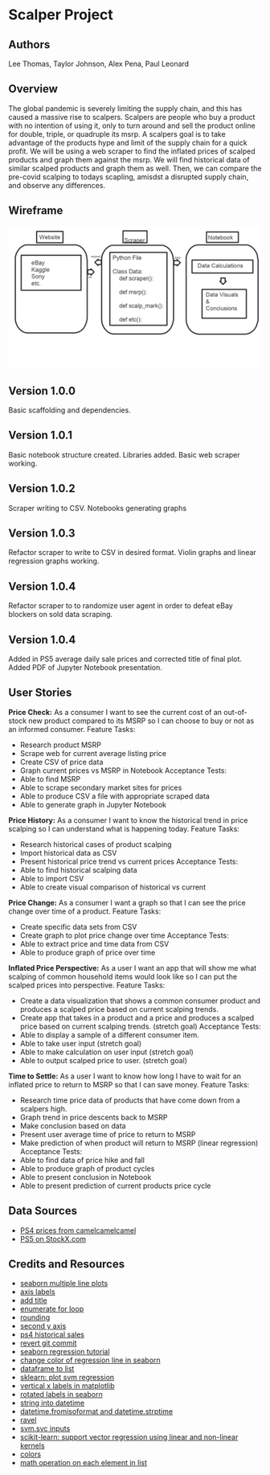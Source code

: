 # Scalper Project

## Authors

Lee Thomas, Taylor Johnson, Alex Pena, Paul Leonard

## Overview

The global pandemic is severely limiting the supply chain, and this has caused a massive rise to scalpers. Scalpers are people who buy a product with no intention of using it, only to turn around and sell the product online for double, triple, or quadruple its msrp. A scalpers goal is to take advantage of the products hype and limit of the supply chain for a quick profit. We will be using a web scraper to find the inflated prices of scalped products and graph them against the msrp. We will find historical data of similar scalped products and graph them as well. Then, we can compare the pre-covid scalping to todays scapling, amisdst a disrupted supply chain, and observe any differences.

## Wireframe

![Scalper Wireframe](assets/scalper-wireframe.png)

## Version 1.0.0

Basic scaffolding and dependencies.

## Version 1.0.1

Basic notebook structure created. Libraries added. Basic web scraper working.

## Version 1.0.2

Scraper writing to CSV. Notebooks generating graphs

## Version 1.0.3

Refactor scraper to write to CSV in desired format. Violin graphs and linear regression graphs working.

## Version 1.0.4

Refactor scraper to to randomize user agent in order to defeat eBay blockers on sold data scraping.

## Version 1.0.4

Added in PS5 average daily sale prices and corrected title of final plot.  Added PDF of Jupyter Notebook presentation.


## User Stories

**Price Check:**
As a consumer I want to see the current cost of an out-of-stock new product compared to its MSRP so I can choose to buy or not as an informed consumer.
Feature Tasks:

- Research product MSRP
- Scrape web for current average listing price
- Create CSV of price data
- Graph current prices vs MSRP in Notebook
Acceptance Tests:
- Able to find MSRP
- Able to scrape secondary market sites for prices
- Able to produce CSV a file with appropriate scraped data
- Able to generate graph in Jupyter Notebook

**Price History:**
As a consumer I want to know the historical trend in price scalping so I can understand what is happening today.
Feature Tasks:

- Research historical cases of product scalping
- Import historical data as CSV
- Present historical price trend vs current prices
Acceptance Tests:
- Able to find historical scalping data
- Able to import CSV
- Able to create visual comparison of historical vs current

**Price Change:**
As a consumer I want a graph so that I can see the price change over time of a product.
Feature Tasks:

- Create specific data sets from CSV
- Create graph to plot price change over time
Acceptance Tests:
- Able to extract price and time data from CSV
- Able to produce graph of price over time

**Inflated Price Perspective:**
As a user I want an app that will show me what scalping of common household items would look like so I can put the scalped prices into perspective.
Feature Tasks:

- Create a data visualization that shows a common consumer product and produces a scalped price based on current scalping trends.
- Create app that takes in a product and a price and produces a scalped price based on current scalping trends. (stretch goal)
Acceptance Tests:
- Able to display a sample of a different consumer item.
- Able to take user input (stretch goal)
- Able to make calculation on user input (stretch goal)
- Able to output scalped price to user. (stretch goal)

**Time to Settle:**
As a user I want to know how long I have to wait for an inflated price to return to MSRP so that I can save money.
Feature Tasks:

- Research time price data of products that have come down from a scalpers high.
- Graph trend in price descents back to MSRP
- Make conclusion based on data
- Present user average time of price to return to MSRP
- Make prediction of when product will return to MSRP (linear regression)
Acceptance Tests:
- Able to find data of price hike and fall
- Able to produce graph of product cycles
- Able to present conclusion in Notebook
- Able to present prediction of current products price cycle



## Data Sources
- [PS4 prices from camelcamelcamel](https://camelcamelcamel.com/PlayStation-4-Console/product/B00BGA9WK2?__cf_chl_jschl_tk__=8155a104c8d4bb2508a0acb50547d98736bd3348-1607377073-0-AbWXxCNwDvK7SQalO9hGORBG3Jd8kE_pyoX04gPfCaeBS7bAo8yjmFsL6mflW4tzVR2gfMWn2XpgFIIg1Kr-7myrKc9Gq3R68FwKZ4HpfkXwr8xIXZEEXtDMW5q_dSl5QOZdLwV_G_ttjSaeqg0b-RjCgNcqjktAPlU-03Z4-1a48-YyfG_YlCljh_F5sWcCbT0kn9hW4ZiXIFhD_1XuMkfTo3m8MUrB32sgs0EOqI2zzbt2FRaxGsBzonCRC5q8m9F6T4hqDmFdQKWyskrST8EyJSg1gcVzlIRCYxqaxg964g8IIhe9HpS3jHRwU2WXZu2r4aTI_g9SQk88dnDu8rruGujWYZB5BJKXNJI65QuL975LWxbdhYlP7usxFW8aM028XjHb6-mioxaW5AY_piYhAvxrGCcIDt7QffG74Wd5)
- [PS5 on StockX.com](https://stockx.com/sony-ps5-playstation-5-digital-edition-console-white)


## Credits and Resources
- [seaborn multiple line plots](https://towardsdatascience.com/a-step-by-step-guide-for-creating-advanced-python-data-visualizations-with-seaborn-matplotlib-1579d6a1a7d0)
- [axis labels](https://www.kite.com/python/answers/how-to-label-axes-in-a-seaborn-bar-plot-in-python)
- [add title](https://stackoverflow.com/questions/42406233/how-to-add-title-to-seaborn-boxplot)
- [enumerate for loop](https://treyhunner.com/2016/04/how-to-loop-with-indexes-in-python/)
- [rounding](https://pandas.pydata.org/pandas-docs/stable/reference/api/pandas.DataFrame.round.html)
- [second y axis](https://cmdlinetips.com/2019/10/how-to-make-a-plot-with-two-different-y-axis-in-python-with-matplotlib/)
- [ps4 historical sales](https://www.sie.com/en/corporate/data.html)
- [revert git commit](https://opensource.com/article/18/6/git-reset-revert-rebase-commands)
- [seaborn regression tutorial](https://seaborn.pydata.org/tutorial/regression.html)
- [change color of regression line in seaborn](https://stackoverflow.com/questions/35827268/how-to-change-the-line-color-in-seaborn-lmplot)
- [dataframe to list](https://stackoverflow.com/questions/22341271/get-list-from-pandas-dataframe-column)
- [sklearn: plot svm regression](https://scikit-learn.org/stable/auto_examples/svm/plot_svm_regression.html)
- [vertical x labels in matplotlib](https://matplotlib.org/3.1.1/gallery/ticks_and_spines/ticklabels_rotation.html)
- [rotated labels in seaborn](https://stackoverflow.com/questions/26540035/rotate-label-text-in-seaborn-factorplot)
- [string into datetime](https://stackoverflow.com/questions/466345/converting-string-into-datetime)
- [datetime.fromisoformat and datetime.strptime](https://docs.python.org/3/library/datetime.html#datetime.datetime.strptime)
- [ravel](https://www.javatpoint.com/numpy-ravel#:~:text=numpy.-,ravel()%20in%20Python,source%20array%20or%20input%20array.)
- [svm.svc inputs](https://scikit-learn.org/stable/modules/generated/sklearn.svm.LinearSVC.html#sklearn.svm.LinearSVC.fit)
- [scikit-learn: support vector regression using linear and non-linear kernels](https://scikit-learn.org/stable/auto_examples/svm/plot_svm_regression.html)
- [colors](https://matplotlib.org/3.3.3/tutorials/colors/colors.html)
- [math operation on each element in list](https://stackoverflow.com/questions/8244915/how-do-you-divide-each-element-in-a-list-by-an-int)